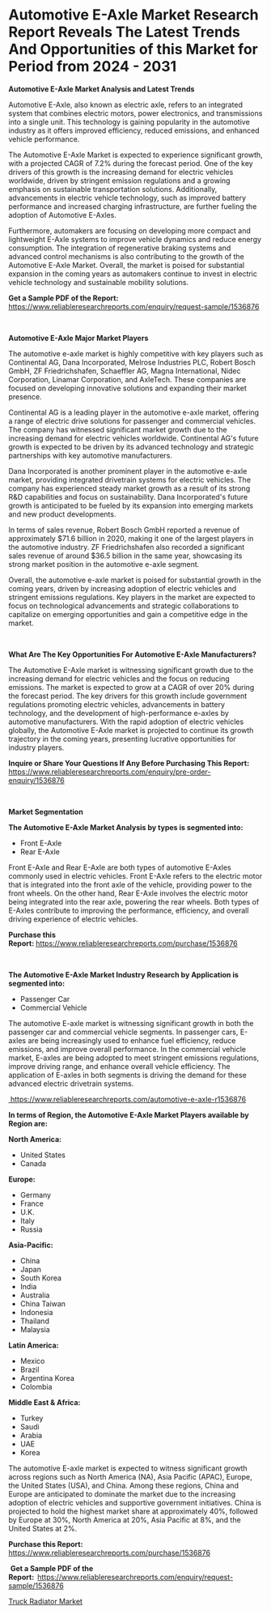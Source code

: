 <p><h1>Automotive E-Axle Market Research Report Reveals The Latest Trends And Opportunities of this Market for Period from 2024 - 2031</h1></p><p><strong>Automotive E-Axle Market Analysis and Latest Trends</strong></p>
<p><p>Automotive E-Axle, also known as electric axle, refers to an integrated system that combines electric motors, power electronics, and transmissions into a single unit. This technology is gaining popularity in the automotive industry as it offers improved efficiency, reduced emissions, and enhanced vehicle performance.</p><p>The Automotive E-Axle Market is expected to experience significant growth, with a projected CAGR of 7.2% during the forecast period. One of the key drivers of this growth is the increasing demand for electric vehicles worldwide, driven by stringent emission regulations and a growing emphasis on sustainable transportation solutions. Additionally, advancements in electric vehicle technology, such as improved battery performance and increased charging infrastructure, are further fueling the adoption of Automotive E-Axles.</p><p>Furthermore, automakers are focusing on developing more compact and lightweight E-Axle systems to improve vehicle dynamics and reduce energy consumption. The integration of regenerative braking systems and advanced control mechanisms is also contributing to the growth of the Automotive E-Axle Market. Overall, the market is poised for substantial expansion in the coming years as automakers continue to invest in electric vehicle technology and sustainable mobility solutions.</p></p>
<p><strong>Get a Sample PDF of the Report:&nbsp;</strong> <a href="https://www.reliableresearchreports.com/enquiry/request-sample/1536876">https://www.reliableresearchreports.com/enquiry/request-sample/1536876</a></p>
<p>&nbsp;</p>
<p><strong>Automotive E-Axle Major Market Players</strong></p>
<p><p>The automotive e-axle market is highly competitive with key players such as Continental AG, Dana Incorporated, Melrose Industries PLC, Robert Bosch GmbH, ZF Friedrichshafen, Schaeffler AG, Magna International, Nidec Corporation, Linamar Corporation, and AxleTech. These companies are focused on developing innovative solutions and expanding their market presence.</p><p>Continental AG is a leading player in the automotive e-axle market, offering a range of electric drive solutions for passenger and commercial vehicles. The company has witnessed significant market growth due to the increasing demand for electric vehicles worldwide. Continental AG's future growth is expected to be driven by its advanced technology and strategic partnerships with key automotive manufacturers.</p><p>Dana Incorporated is another prominent player in the automotive e-axle market, providing integrated drivetrain systems for electric vehicles. The company has experienced steady market growth as a result of its strong R&D capabilities and focus on sustainability. Dana Incorporated's future growth is anticipated to be fueled by its expansion into emerging markets and new product developments.</p><p>In terms of sales revenue, Robert Bosch GmbH reported a revenue of approximately $71.6 billion in 2020, making it one of the largest players in the automotive industry. ZF Friedrichshafen also recorded a significant sales revenue of around $36.5 billion in the same year, showcasing its strong market position in the automotive e-axle segment.</p><p>Overall, the automotive e-axle market is poised for substantial growth in the coming years, driven by increasing adoption of electric vehicles and stringent emissions regulations. Key players in the market are expected to focus on technological advancements and strategic collaborations to capitalize on emerging opportunities and gain a competitive edge in the market.</p></p>
<p>&nbsp;</p>
<p><strong>What Are The Key Opportunities For Automotive E-Axle Manufacturers?</strong></p>
<p><p>The Automotive E-Axle market is witnessing significant growth due to the increasing demand for electric vehicles and the focus on reducing emissions. The market is expected to grow at a CAGR of over 20% during the forecast period. The key drivers for this growth include government regulations promoting electric vehicles, advancements in battery technology, and the development of high-performance e-axles by automotive manufacturers. With the rapid adoption of electric vehicles globally, the Automotive E-Axle market is projected to continue its growth trajectory in the coming years, presenting lucrative opportunities for industry players.</p></p>
<p><strong>Inquire or Share Your Questions If Any Before Purchasing This Report:</strong> <a href="https://www.reliableresearchreports.com/enquiry/pre-order-enquiry/1536876">https://www.reliableresearchreports.com/enquiry/pre-order-enquiry/1536876</a></p>
<p>&nbsp;</p>
<p><strong>Market Segmentation</strong></p>
<p><strong>The Automotive E-Axle Market Analysis by types is segmented into:</strong></p>
<p><ul><li>Front E-Axle</li><li>Rear E-Axle</li></ul></p>
<p><p>Front E-Axle and Rear E-Axle are both types of automotive E-Axles commonly used in electric vehicles. Front E-Axle refers to the electric motor that is integrated into the front axle of the vehicle, providing power to the front wheels. On the other hand, Rear E-Axle involves the electric motor being integrated into the rear axle, powering the rear wheels. Both types of E-Axles contribute to improving the performance, efficiency, and overall driving experience of electric vehicles.</p></p>
<p><strong>Purchase this Report:&nbsp;</strong><a href="https://www.reliableresearchreports.com/purchase/1536876">https://www.reliableresearchreports.com/purchase/1536876</a></p>
<p>&nbsp;</p>
<p><strong>The Automotive E-Axle Market Industry Research by Application is segmented into:</strong></p>
<p><ul><li>Passenger Car</li><li>Commercial Vehicle</li></ul></p>
<p><p>The automotive E-axle market is witnessing significant growth in both the passenger car and commercial vehicle segments. In passenger cars, E-axles are being increasingly used to enhance fuel efficiency, reduce emissions, and improve overall performance. In the commercial vehicle market, E-axles are being adopted to meet stringent emissions regulations, improve driving range, and enhance overall vehicle efficiency. The application of E-axles in both segments is driving the demand for these advanced electric drivetrain systems.</p></p>
<p><a href="https://www.reliableresearchreports.com/automotive-e-axle-r1536876">&nbsp;https://www.reliableresearchreports.com/automotive-e-axle-r1536876</a></p>
<p><strong>In terms of Region, the Automotive E-Axle Market Players available by Region are:</strong></p>
<p>
    <p> <strong> North America: </strong>
        <ul>
            <li>United States</li>
            <li>Canada</li>
        </ul>
        </p> 
    <p> <strong> Europe: </strong>
        <ul>
            <li>Germany</li>
            <li>France</li>
            <li>U.K.</li>
            <li>Italy</li>
            <li>Russia</li>
        </ul>
        </p> 
    <p> <strong> Asia-Pacific: </strong>
        <ul>
            <li>China</li>
            <li>Japan</li>
            <li>South Korea</li>
            <li>India</li>
            <li>Australia</li>
            <li>China Taiwan</li>
            <li>Indonesia</li>
            <li>Thailand</li>
            <li>Malaysia</li>
        </ul>
        </p> 
    <p> <strong> Latin America: </strong>
        <ul>
            <li>Mexico</li>
            <li>Brazil</li>
            <li>Argentina Korea</li>
            <li>Colombia</li>
        </ul>
        </p> 
    <p> <strong> Middle East & Africa: </strong>
        <ul>
            <li>Turkey</li>
            <li>Saudi</li>
            <li>Arabia</li>
            <li>UAE</li>
            <li>Korea</li>
        </ul>
    </p>
    </p>
<p><p>The automotive E-axle market is expected to witness significant growth across regions such as North America (NA), Asia Pacific (APAC), Europe, the United States (USA), and China. Among these regions, China and Europe are anticipated to dominate the market due to the increasing adoption of electric vehicles and supportive government initiatives. China is projected to hold the highest market share at approximately 40%, followed by Europe at 30%, North America at 20%, Asia Pacific at 8%, and the United States at 2%.</p></p>
<p><strong>Purchase this Report: </strong><a href="https://www.reliableresearchreports.com/purchase/1536876">https://www.reliableresearchreports.com/purchase/1536876</a></p>
<p>&nbsp;<strong>Get a Sample PDF of the Report:&nbsp;&nbsp;</strong><a href="https://www.reliableresearchreports.com/enquiry/request-sample/1536876">https://www.reliableresearchreports.com/enquiry/request-sample/1536876</a></p>
<p><strong></strong></p>
<p><p><a href="https://github.com/dringals/Market-Research-Report-List-4/blob/main/truck-radiator-market.md">Truck Radiator Market</a></p></p>
